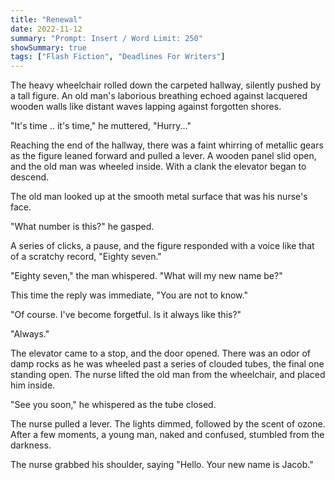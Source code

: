 ```yaml
---
title: "Renewal"
date: 2022-11-12
summary: "Prompt: Insert / Word Limit: 250"
showSummary: true
tags: ["Flash Fiction", "Deadlines For Writers"]
---
```


The heavy wheelchair rolled down the carpeted hallway, silently pushed by a tall figure. An old man's laborious breathing echoed against lacquered wooden walls like distant waves lapping against forgotten shores. 

"It's time .. it's time," he muttered, "Hurry..."

Reaching the end of the hallway, there was a faint whirring of metallic gears as the figure leaned forward and pulled a lever. A wooden panel slid open, and the old man was wheeled inside. With a clank the elevator began to descend. 

The old man looked up at the smooth metal surface that was his nurse's face. 

"What number is this?" he gasped. 

A series of clicks, a pause, and the figure responded with a voice like that of a scratchy record, "Eighty seven."

"Eighty seven," the man whispered. "What will my new name be?"

This time the reply was immediate, "You are not to know."

"Of course. I've become forgetful. Is it always like this?"

"Always."

The elevator came to a stop, and the door opened. There was an odor of damp rocks as he was wheeled past a series of clouded tubes, the final one standing open. The nurse lifted the old man from the wheelchair, and placed him inside. 

"See you soon," he whispered as the tube closed.

The nurse pulled a lever. The lights dimmed, followed by the scent of ozone. After a few moments, a young man, naked and confused, stumbled from the darkness.

The nurse grabbed his shoulder, saying "Hello. Your new name is Jacob."



